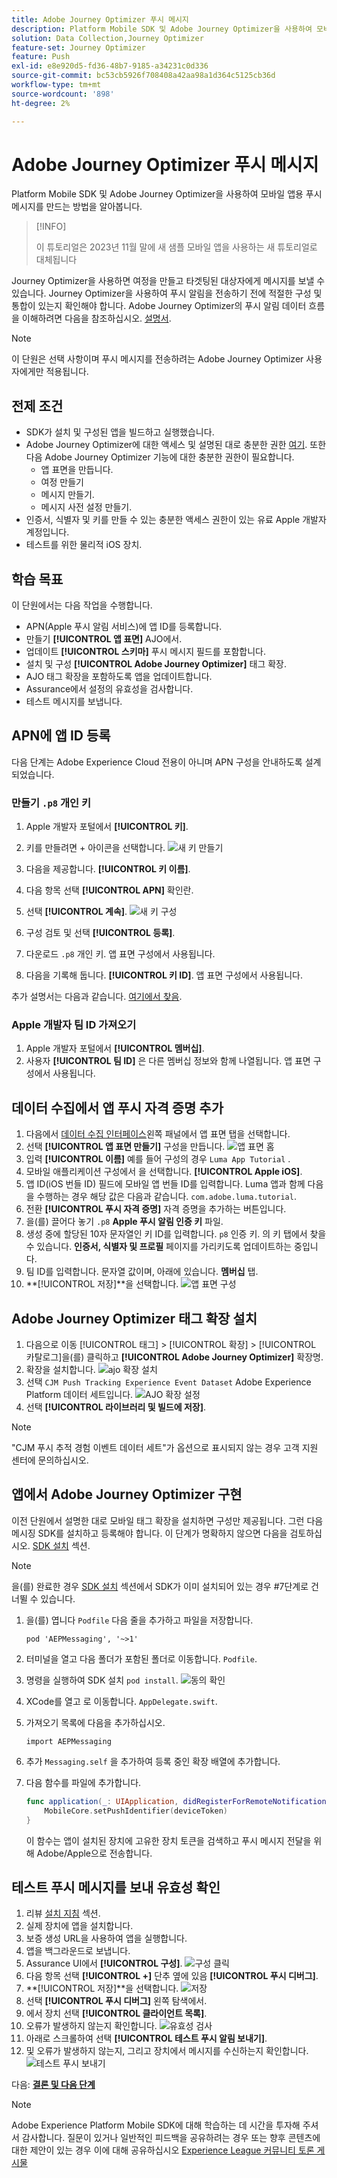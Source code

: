 ```yaml
---
title: Adobe Journey Optimizer 푸시 메시지
description: Platform Mobile SDK 및 Adobe Journey Optimizer을 사용하여 모바일 앱에 푸시 메시지를 만드는 방법을 알아봅니다.
solution: Data Collection,Journey Optimizer
feature-set: Journey Optimizer
feature: Push
exl-id: e8e920d5-fd36-48b7-9185-a34231c0d336
source-git-commit: bc53cb5926f708408a42aa98a1d364c5125cb36d
workflow-type: tm+mt
source-wordcount: '898'
ht-degree: 2%

---
```


# Adobe Journey Optimizer 푸시 메시지

Platform Mobile SDK 및 Adobe Journey Optimizer을 사용하여 모바일 앱용 푸시 메시지를 만드는 방법을 알아봅니다.

>[!INFO]
>
> 이 튜토리얼은 2023년 11월 말에 새 샘플 모바일 앱을 사용하는 새 튜토리얼로 대체됩니다

Journey Optimizer을 사용하면 여정을 만들고 타겟팅된 대상자에게 메시지를 보낼 수 있습니다. Journey Optimizer을 사용하여 푸시 알림을 전송하기 전에 적절한 구성 및 통합이 있는지 확인해야 합니다. Adobe Journey Optimizer의 푸시 알림 데이터 흐름을 이해하려면 다음을 참조하십시오. [설명서](https://experienceleague.adobe.com/docs/journey-optimizer/using/configuration/configuration-message/push-config/push-gs.html).

>[!NOTE]
>
>이 단원은 선택 사항이며 푸시 메시지를 전송하려는 Adobe Journey Optimizer 사용자에게만 적용됩니다.


## 전제 조건

* SDK가 설치 및 구성된 앱을 빌드하고 실행했습니다.
* Adobe Journey Optimizer에 대한 액세스 및 설명된 대로 충분한 권한 [여기](https://experienceleague.adobe.com/docs/journey-optimizer/using/configuration/configuration-message/push-config/push-configuration.html?lang=en). 또한 다음 Adobe Journey Optimizer 기능에 대한 충분한 권한이 필요합니다.
   * 앱 표면을 만듭니다.
   * 여정 만들기
   * 메시지 만들기.
   * 메시지 사전 설정 만들기.
* 인증서, 식별자 및 키를 만들 수 있는 충분한 액세스 권한이 있는 유료 Apple 개발자 계정입니다.
* 테스트를 위한 물리적 iOS 장치.

## 학습 목표

이 단원에서는 다음 작업을 수행합니다.

* APN(Apple 푸시 알림 서비스)에 앱 ID를 등록합니다.
* 만들기 **[!UICONTROL 앱 표면]** AJO에서.
* 업데이트 **[!UICONTROL 스키마]** 푸시 메시지 필드를 포함합니다.
* 설치 및 구성 **[!UICONTROL Adobe Journey Optimizer]** 태그 확장.
* AJO 태그 확장을 포함하도록 앱을 업데이트합니다.
* Assurance에서 설정의 유효성을 검사합니다.
* 테스트 메시지를 보냅니다.


## APN에 앱 ID 등록

다음 단계는 Adobe Experience Cloud 전용이 아니며 APN 구성을 안내하도록 설계되었습니다.

### 만들기 `.p8` 개인 키

1. Apple 개발자 포털에서 **[!UICONTROL 키]**.
1. 키를 만들려면 + 아이콘을 선택합니다.
   ![새 키 만들기](assets/mobile-push-apple-dev-new-key.png)

1. 다음을 제공합니다. **[!UICONTROL 키 이름]**.
1. 다음 항목 선택 **[!UICONTROL APN]** 확인란.
1. 선택 **[!UICONTROL 계속]**.
   ![새 키 구성](assets/mobile-push-apple-dev-config-key.png)
1. 구성 검토 및 선택 **[!UICONTROL 등록]**.
1. 다운로드 `.p8` 개인 키. 앱 표면 구성에서 사용됩니다.
1. 다음을 기록해 둡니다. **[!UICONTROL 키 ID]**. 앱 표면 구성에서 사용됩니다.

추가 설명서는 다음과 같습니다. [여기에서 찾음](https://help.apple.com/developer-account/#/devcdfbb56a3).

### Apple 개발자 팀 ID 가져오기

1. Apple 개발자 포털에서 **[!UICONTROL 멤버십]**.
1. 사용자 **[!UICONTROL 팀 ID]** 은 다른 멤버십 정보와 함께 나열됩니다. 앱 표면 구성에서 사용됩니다.

## 데이터 수집에서 앱 푸시 자격 증명 추가

1. 다음에서 [데이터 수집 인터페이스](https://experience.adobe.com/data-collection/)왼쪽 패널에서 앱 표면 탭을 선택합니다.
1. 선택 **[!UICONTROL 앱 표면 만들기]** 구성을 만듭니다.
   ![앱 표면 홈](assets/mobile-push-app-surface.png)
1. 입력 **[!UICONTROL 이름]** 예를 들어 구성의 경우 `Luma App Tutorial`  .
1. 모바일 애플리케이션 구성에서 을 선택합니다. **[!UICONTROL Apple iOS]**.
1. 앱 ID(iOS 번들 ID) 필드에 모바일 앱 번들 ID를 입력합니다. Luma 앱과 함께 다음을 수행하는 경우 해당 값은 다음과 같습니다. `com.adobe.luma.tutorial`.
1. 전환 **[!UICONTROL 푸시 자격 증명]** 자격 증명을 추가하는 버튼입니다.
1. 을(를) 끌어다 놓기 `.p8` **Apple 푸시 알림 인증 키** 파일.
1. 생성 중에 할당된 10자 문자열인 키 ID를 입력합니다. `p8` 인증 키. 의 키 탭에서 찾을 수 있습니다. **인증서, 식별자 및 프로필** 페이지를 가리키도록 업데이트하는 중입니다.
1. 팀 ID를 입력합니다. 문자열 값이며, 아래에 있습니다. **멤버십** 탭.
1. **[!UICONTROL 저장]**을 선택합니다.
   ![앱 표면 구성](assets/mobile-push-app-surface-config.png)

## Adobe Journey Optimizer 태그 확장 설치

1. 다음으로 이동 [!UICONTROL 태그] > [!UICONTROL 확장] > [!UICONTROL 카탈로그]을(를) 클릭하고 **[!UICONTROL Adobe Journey Optimizer]** 확장명.
1. 확장을 설치합니다.
   ![ajo 확장 설치](assets/mobile-push-tags-install.png)
1. 선택 `CJM Push Tracking Experience Event Dataset` Adobe Experience Platform 데이터 세트입니다.
   ![AJO 확장 설정](assets/mobile-push-tags-ajo.png)
1. 선택 **[!UICONTROL 라이브러리 및 빌드에 저장]**.

>[!NOTE]
>&quot;CJM 푸시 추적 경험 이벤트 데이터 세트&quot;가 옵션으로 표시되지 않는 경우 고객 지원 센터에 문의하십시오.
>

## 앱에서 Adobe Journey Optimizer 구현

이전 단원에서 설명한 대로 모바일 태그 확장을 설치하면 구성만 제공됩니다. 그런 다음 메시징 SDK를 설치하고 등록해야 합니다. 이 단계가 명확하지 않으면 다음을 검토하십시오. [SDK 설치](install-sdks.md) 섹션.

>[!NOTE]
>
>을(를) 완료한 경우 [SDK 설치](install-sdks.md) 섹션에서 SDK가 이미 설치되어 있는 경우 #7단계로 건너뛸 수 있습니다.

1. 을(를) 엽니다 `Podfile` 다음 줄을 추가하고 파일을 저장합니다.

   `pod 'AEPMessaging', '~>1'`
1. 터미널을 열고 다음 폴더가 포함된 폴더로 이동합니다. `Podfile`.
1. 명령을 실행하여 SDK 설치 `pod install`.
   ![동의 확인](assets/mobile-push-terminal-install.png)
1. XCode를 열고 로 이동합니다. `AppDelegate.swift`.
1. 가져오기 목록에 다음을 추가하십시오.

   `import AEPMessaging`
1. 추가 `Messaging.self` 을 추가하여 등록 중인 확장 배열에 추가합니다.
1. 다음 함수를 파일에 추가합니다.

   ```swift
   func application(_: UIApplication, didRegisterForRemoteNotificationsWithDeviceToken deviceToken: Data) {
       MobileCore.setPushIdentifier(deviceToken)
   }
   ```

   이 함수는 앱이 설치된 장치에 고유한 장치 토큰을 검색하고 푸시 메시지 전달을 위해 Adobe/Apple으로 전송합니다.

## 테스트 푸시 메시지를 보내 유효성 확인

1. 리뷰 [설치 지침](assurance.md) 섹션.
1. 실제 장치에 앱을 설치합니다.
1. 보증 생성 URL을 사용하여 앱을 실행합니다.
1. 앱을 백그라운드로 보냅니다.
1. Assurance UI에서 **[!UICONTROL 구성]**.
   ![구성 클릭](assets/mobile-push-validate-config.png)
1. 다음 항목 선택 **[!UICONTROL +]** 단추 옆에 있음 **[!UICONTROL 푸시 디버그]**.
1. **[!UICONTROL 저장]**을 선택합니다.
   ![저장](assets/mobile-push-validate-save.png)
1. 선택 **[!UICONTROL 푸시 디버그]** 왼쪽 탐색에서.
1. 에서 장치 선택 **[!UICONTROL 클라이언트 목록]**.
1. 오류가 발생하지 않는지 확인합니다.
   ![유효성 검사](assets/mobile-push-validate-confirm.png)
1. 아래로 스크롤하여 선택 **[!UICONTROL 테스트 푸시 알림 보내기]**.
1. 및 오류가 발생하지 않는지, 그리고 장치에서 메시지를 수신하는지 확인합니다.
   ![테스트 푸시 보내기](assets/mobile-push-validate-send-test.png)

다음: **[결론 및 다음 단계](conclusion.md)**

>[!NOTE]
>
>Adobe Experience Platform Mobile SDK에 대해 학습하는 데 시간을 투자해 주셔서 감사합니다. 질문이 있거나 일반적인 피드백을 공유하려는 경우 또는 향후 콘텐츠에 대한 제안이 있는 경우 이에 대해 공유하십시오 [Experience League 커뮤니티 토론 게시물](https://experienceleaguecommunities.adobe.com/t5/adobe-experience-platform-data/tutorial-discussion-implement-adobe-experience-cloud-in-mobile/td-p/443796)